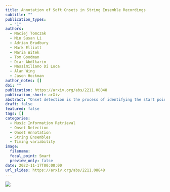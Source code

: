 ```yaml
---
title: Annotation of Soft Onsets in String Ensemble Recordings
subtitle: ""
publication_types:
  - "1"
authors:
  - Maciej Tomczak
  - Min Susan Li
  - Adrian Bradbury
  - Mark Elliott
  - Maria Witek
  - Tom Goodman
  - Diar Abdlkarim
  - Massimiliano Di Luca
  - Alan Wing
  - Jason Hockman
author_notes: []
doi: ""
publication: https://arxiv.org/abs/2211.08848
publication_short: arXiv
abstract: "Onset detection is the process of identifying the start points of musical note events within an audio recording. While the detection of percussive onsets is often considered a solved problem, soft onsets-as found in string instrument recordings-still pose a significant challenge for state-of-the-art algorithms. The problem is further exacerbated by a paucity of data containing expert annotations and research related to best practices for curating soft onset annotations for string instruments. To this end, we investigate inter-annotator agreement between 24 participants, extend an algorithm for determining the most consistent annotator, and compare the performance of human annotators and state-of-the-art onset detection algorithms. Experimental results reveal a positive trend between musical experience and both inter-annotator agreement and performance in comparison with automated systems. Additionally, onsets produced by changes in fingering as well as those from the cello were found to be particularly challenging for both human annotators and automatic approaches. To promote research in best practices for annotation of soft onsets, we have made all experimental data associated with this study publicly available. In addition, we publish the ARME Virtuoso Strings dataset, consisting of over 144 recordings of professional performances of an excerpt from Haydn's string quartet Op. 74 No. 1 Finale, each with corresponding individual instrumental onset annotations."
draft: false
featured: false
tags: []
categories:
  - Music Information Retrieval
  - Onset Detection
  - Onset Annotation
  - String Ensembles
  - Timing variability
image:
  filename:
  focal_point: Smart
  preview_only: false
date: 2022-11-17T00:00:00
url_slides: https://arxiv.org/abs/2211.08848
---
```


![](https://arme-project.co.uk/demos/virtuoso-strings/coulls.jpg)